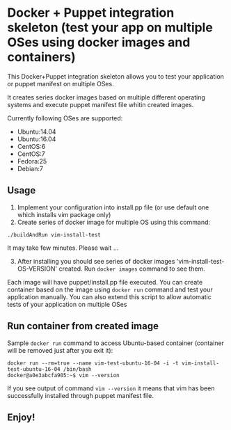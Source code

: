 Docker + Puppet integration skeleton  (test your app on multiple OSes using docker images and containers)
=====

This Docker+Puppet integration skeleton allows you to test your application or puppet manifest on multiple
OSes. 

It creates series docker images based on multiple different operating systems and
execute puppet manifest file whitin created images. 

Currently following OSes are supported:
 - Ubuntu:14.04
 - Ubuntu:16.04
 - CentOS:6
 - CentOS:7
 - Fedora:25
 - Debian:7

Usage
----
1. Implement your configuration into install.pp file (or use default one which
   installs vim package only)
2. Create series of docker image for multiple OS using this command:
```
./buildAndRun vim-install-test
```
It may take few minutes. Please wait ...

3. After installing you should see series of docker images 'vim-install-test-OS-VERSION' created.
Run `docker images` command to see them.

Each image will have puppet/install.pp file executed. You can create container based on the image
using `docker run` command and test your application manually. You can also
extend this script to allow automatic tests of your application on multiple OSes

Run container from created image
-----
Sample `docker run` command to access Ubuntu-based container (container will be
removed just after you exit it):
```
docker run --rm=true --name vim-test-ubuntu-16-04 -i -t vim-install-test-ubuntu-16-04 /bin/bash
docker@a0e3abcfa905:~$ vim --version
```
If you see output of command `vim --version` it means that vim has been
successfully installed through puppet manifest file.

Enjoy!
------
